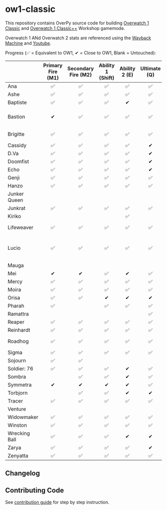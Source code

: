 ﻿# ow1-classic

This repository contains OverPy source code for building [Overwatch 1 Classic](https://workshop.codes/ow1classic) and [Overwatch 1 Classic++](https://workshop.codes/ow1classic-plus-plus) Workshop gamemode.  

Overwatch 1 ANd Overwatch 2 stats are referenced using the [Wayback Machine](https://web.archive.org/web/20210903080116/https://overwatch.fandom.com/wiki/Overwatch_Wiki) and [Youtube](https://www.youtube.com).  


Progress (✅ = Equivalent to OW1, ✔ = Close to OW1, Blank = Untouched):
<!--- https://docs.google.com/spreadsheets/d/1MdZIFEBehciwviUKqBGfStEGfqiRPaCtIdXxLSDwUMM/edit?usp=sharing -->
<!--- https://www.tablesgenerator.com/markdown_tables -->
|  | Primary Fire (M1) | Secondary Fire (M2) | Ability 1 (Shift) | Ability 2 (E) | Ultimate (Q) | Other |
|---|:---:|:---:|:---:|:---:|:---:|:---:|
| Ana | ✅ | ✅ | ✅ | ✅ | ✅ |  |
| Ashe | ✅ | ✅ | ✅ | ✅ | ✅ |  |
| Baptiste | ✅ | ✅ | ✅ | ✔ | ✅ |  |
| Bastion | ✔ | ✅ | ✅ | ✅ | ✅ | ✅ Sentry Reload Animation |
| Brigitte | ✅ | ✅ | ✅ | ✅ | ✅ | ✅ Shield Bash |
| Cassidy | ✅ | ✅ | ✅ | ✅ | ✔ |  |
| D.Va | ✅ | ✅ | ✅ | ✅ | ✔ |  |
| Doomfist | ✅ | ✅ | ✅ | ✅ | ✔ |  |
| Echo | ✅ | ✅ | ✅ | ✅ | ✔ |  |
| Genji | ✅ | ✅ | ✅ | ✅ | ✅ |  |
| Hanzo | ✅ | ✅ | ✅ | ✅ | ✅ |  |
| Junker Queen |  |  |  |  |  |  |
| Junkrat | ✅ | ✅ | ✅ | ✅ | ✅ |  |
| Kiriko |  |  |  | ✅ |  |  |
| Lifeweaver | ✅ | ✅ | ✅ | ✅ | ✅ | ✅ Parting Gift |
| Lucio | ✅ | ✅ | ✅ | ✅ | ✅ | ✅ 30 Meter Crossfade Radius |
| Mauga |  |  |  |  |  |  |
| Mei | ✔ | ✔ | ✅ | ✔ | ✅ |  |
| Mercy | ✅ | ✅ | ✅ | ✅ | ✅ | ✅ Regen |
| Moira | ✅ | ✅ | ✅ | ✅ | ✅ |  |
| Orisa | ✅ | ✅ | ✔ | ✔ | ✔ |  |
| Pharah | ✅ |  | ✅ | ✅ | ✅ |  |
| Ramattra |  |  |  |  | ✅ |  |
| Reaper | ✅ | ✅ | ✅ | ✅ | ✅ |  |
| Reinhardt | ✅ | ✅ | ✅ | ✅ | ✅ |  |
| Roadhog | ✅ | ✅ | ✅ | ✅ | ✅ | ✅ Ult Charge |
| Sigma | ✅ | ✅ | ✅ | ✅ | ✅ |  |
| Sojourn | ✅ | ✅ |  |  |  |  |
| Soldier: 76 | ✅ | ✅ | ✅ | ✔ | ✅ |  |
| Sombra |  | ✅ | ✅ | ✔ | ✅ |  |
| Symmetra | ✔ | ✔ | ✔ | ✔ | ✅ |  |
| Torbjorn |  | ✅ | ✅ | ✔ | ✔ |  |
| Tracer | ✅ | ✅ | ✅ | ✅ | ✅ |  |
| Venture |  |  |  |  |  |  |
| Widowmaker | ✅ | ✅ | ✅ | ✅ | ✅ |  |
| Winston | ✅ | ✅ | ✅ | ✅ | ✅ |  |
| Wrecking Ball | ✅ | ✅ | ✅ | ✔ | ✔ | ✅ Piledriver |
| Zarya | ✅ | ✅ | ✅ | ✅ | ✔ |  |
| Zenyatta | ✅ | ✅ | ✅ | ✅ | ✅ | ✅ Melee |
## Changelog

## Contributing Code

See [contribution guide](./CONTRIBUTING.md) for step by step instruction.
